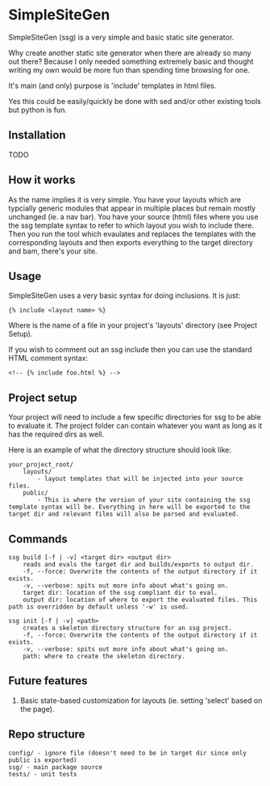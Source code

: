 SimpleSiteGen
=============

SimpleSiteGen (ssg) is a very simple and basic static site generator.

Why create another static site generator when there are already so many out there?
Because I only needed something extremely basic and thought writing my own would be more fun than spending time browsing for one.

It's main (and only) purpose is 'include' templates in html files.

Yes this could be easily/quickly be done with sed and/or other existing tools but python is fun.


## Installation

TODO

## How it works

As the name implies it is very simple. 
You have your layouts which are typcially generic modules that appear in multiple places but remain mostly unchanged (ie. a nav bar).
You have your source (html) files where you use the ssg template syntax to refer to which layout you wish to include there.
Then you run the tool which evaulates and replaces the templates with the corresponding layouts and then exports everything to the target directory and bam, there's your site.

## Usage

SimpleSiteGen uses a very basic syntax for doing inclusions. It is just:

	{% include <layout name> %}

Where <layout name> is the name of a file in your project's 'layouts' directory (see Project Setup).

If you wish to comment out an ssg include then you can use the standard HTML comment syntax:
	
	<!-- {% include foo.html %} -->

## Project setup

Your project will need to include a few specific directories for ssg to be able to evaluate it. The project folder can contain whatever you want as long as it has the required dirs as well.

Here is an example of what the directory structure should look like:

	your_project_root/
		layouts/ 
			- layout templates that will be injected into your source files.
		public/
			- This is where the version of your site containing the ssg template syntax will be. Everything in here will be exported to the target dir and relevant files will also be parsed and evaluated.

## Commands

	ssg build [-f | -v] <target dir> <output dir>
		reads and evals the target dir and builds/exports to output dir.
		-f, --force: Overwrite the contents of the output directory if it exists.
		-v, --verbose: spits out more info about what's going on.
		target dir: location of the ssg compliant dir to eval.
		output dir: location of where to export the evaluated files. This path is overridden by default unless '-w' is used.

	ssg init [-f | -v] <path>
		creates a skeleton directory structure for an ssg project.
		-f, --force: Overwrite the contents of the output directory if it exists.
		-v, --verbose: spits out more info about what's going on.
		path: where to create the skeleton directory.

## Future features

1. Basic state-based customization for layouts (ie. setting 'select' based on the page).

## Repo structure

	config/ - ignore file (doesn't need to be in target dir since only public is exported)
	ssg/ - main package source
	tests/ - unit tests